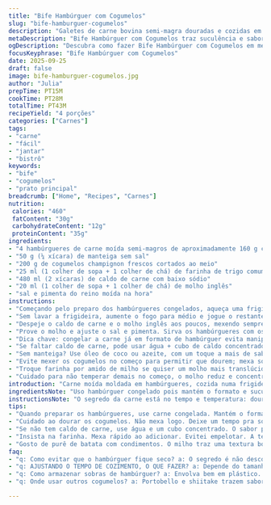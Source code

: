 ```yaml
---
title: "Bife Hambúrguer com Cogumelos"
slug: "bife-hamburguer-cogumelos"
description: "Galetes de carne bovina semi-magra douradas e cozidas em molho cremoso de cogumelos feitos com manteiga e farinha; molho engrossado com caldo de carne e um toque de molho inglês. Receita adaptada para dar mais sabor e textura, com técnicas para identificar pontos certos e sugestões simples para variações e substituições sem perder a essência."
metaDescription: "Bife Hambúrguer com Cogumelos traz suculência e sabor intenso em 45 minutos; aprenda a preparar com notas especiais."
ogDescription: "Descubra como fazer Bife Hambúrguer com Cogumelos em menos de 45 minutos; uma experiência de sabor rica e acessível."
focusKeyphrase: "Bife Hambúrguer com Cogumelos"
date: 2025-09-25
draft: false
image: bife-hamburguer-cogumelos.jpg
author: "Julia"
prepTime: PT15M
cookTime: PT28M
totalTime: PT43M
recipeYield: "4 porções"
categories: ["Carnes"]
tags:
- "carne"
- "fácil"
- "jantar"
- "bistrô"
keywords:
- "bife"
- "cogumelos"
- "prato principal"
breadcrumb: ["Home", "Recipes", "Carnes"]
nutrition: 
 calories: "460"
 fatContent: "30g"
 carbohydrateContent: "12g"
 proteinContent: "35g"
ingredients:
- "4 hambúrgueres de carne moída semi-magros de aproximadamente 160 g cada"
- "50 g (¼ xícara) de manteiga sem sal"
- "200 g de cogumelos champignon frescos cortados ao meio"
- "25 ml (1 colher de sopa + 1 colher de chá) de farinha de trigo comum"
- "480 ml (2 xícaras) de caldo de carne com baixo sódio"
- "20 ml (1 colher de sopa + 1 colher de chá) de molho inglês"
- "sal e pimenta do reino moída na hora"
instructions:
- "Começando pelo preparo dos hambúrgueres congelados, aqueça uma frigideira antiaderente grande em fogo médio-alto. Derreta cerca de metade da manteiga - escute aquele chiar gostoso quando a gordura espalha pela base da panela, sinal que está pronta. Coloque os hambúrgueres congelados, não descongele para evitar perca de suculência. Doure eles cerca de 4 minutos de um lado, até bordas ficarem opacas e douradas, depois vire com cuidado para não furar; mais 4 minutos do outro lado. Tempere com sal e pimenta. A intensidade do fogo pode variar, o segredo é controlar para formar uma crostinha dourada sem queimar. Reserve os hambúrgueres numa travessa, cubra para manter quente e não deixe a manteiga queimar no fundo da panela."
- "Sem lavar a frigideira, aumente o fogo para médio e jogue o restante da manteiga. Assim que derreter e espumar, adicione os cogumelos fatiados - aqui a textura é importante: cogumelos soltam água, mexa para evaporar esse excesso, só assim vai dourar e ganhar sabor. Deixe cerca de 6 minutos mexendo e apertando os cogumelos para que fiquem quase sequíssimos e com pontinhos dourados. Polvilhe toda a farinha espalhando e mexa vigorosamente, isso evita empelotar e a farinha cozinha ouvindo aquele barulho de pequenos estalos."
- "Despeje o caldo de carne e o molho inglês aos poucos, mexendo sempre para incorporar a farinha. A mistura começa transparente e vira um molho espesso – observo o brilho que aparece quando está na textura certa, nem ralo, nem muito grosso. Volte os hambúrgueres para a frigideira, cubra com tampa para que cozinhem por mais uns 6 minutos em fogo baixo. Esse é o momento de garantir que não fica cru por dentro mas mantendo o suco. Receita original diz 5, eu já deixei 7, depende do fogão, do tamanho dos hambúrgueres. Vamos pelos sinais: carne firme ao toque, sem estar seca – um toque com garfo para liberar líquido claro é sinal que está no ponto."
- "Prove o molho e ajuste o sal e pimenta. Sirva os hambúrgueres com os cogumelos e regue com o molho por cima. Gosto de acompanhar com purê de batata misturado com milho e manteiga aromatizada com harissa para contraste picante; se não tem harissa, pimenta vermelha em pó resolve. Outra ideia é uma salada verde simples, para balancear a untuosidade."
- "Dica chave: congelar a carne já em formato de hambúrguer evita manipulações que endurecem a carne e mantém suculência. Se só tem carne fresca, moldar e deixar na geladeira por 30 min antes de fritar ajuda a firmar."
- "Se faltar caldo de carne, pode usar água + cubo de caldo concentrado ou caldo vegetal em último caso, só não esqueça de acertar o sal ao final."
- "Sem manteiga? Use óleo de coco ou azeite, com um toque a mais de sabor, mas atenção para não queimar rápido."
- "Evite mexer os cogumelos no começo para permitir que dourem; mexa só depois de alguns minutos, essa paciência muda a textura."
- "Troque farinha por amido de milho se quiser um molho mais translúcido, dissolvendo antes em pouco líquido para evitar grumos."
- "Cuidado para não temperar demais no começo, o molho reduz e concentra, o ajuste final de sal e pimenta faz toda diferença."
introduction: "Carne moída moldada em hambúrgueres, cozida numa frigideira até formar uma crosta dourada, depois mergulhada num molho de cogumelos rico, feito com manteiga derretida e farinha de trigo para dar corpo. Molho inglês e caldo de carne equilibram o salgado e umami, aportando profundidade. Tudo isso em menos de 45 minutos, ideal pra quem quer um prato principal saboroso, comum em bistrôs franceses, mas adaptado aqui para a cozinha brasileira, usando ingredientes simples. É um exercício de técnica mais que complexidade, entender o ponto certo do dourado e da textura do cogumelo. Explico meus macetes pra garantir textura, sabor e suculência sem complicação."
ingredientsNote: "Uso hambúrguer congelado pois mantém o formato e suculência, facilita preparo rápido, mas se tiver carne fresca, modele e refrigere antes. Cogumelos champignon brancos são comuns e baratos, porém experimente portobello ou shiitake para sabor mais terroso. Manteiga acrescenta sabor e dá cor junto com o dourado da carne. A farinha é pra espessar e dar corpo ao molho ao entrar em contato com a gordura. Caldo de carne reduzido de sódio evita salgar demais; use um feito em casa para um toque gourmet ou industrial se estiver sem tempo. O molho inglês é essencial para umami e equilíbrio, substitua por molho de soja claro se precisar, mas o sabor muda totalmente. Temperos básicos: sal e pimenta; evite exagerar no começo para que o sabor concentrado da redução não fique salgado demais."
instructionsNote: "O segredo da carne está no tempo e temperatura: dourar em fogo médio-alto sem mexer para formar crosta e textura, evitando furar para preservar suco. Deixe a manteiga derreter bem e se espumar para que a chapa da frigideira esteja quente e seca antes de colocar a carne. Cogumelos precisam ser dourados lentamente, mexendo com calma depois da fase inicial para evaporar água e destacar sabor. A farinha funciona como agente espessante, mexa rápido após adicionar para evitar grumos e sabor cru de farinha. O segredo do molho perfeito está na redução após a adição de líquido: não deixe correr muito para não ficar ralo, mas não passe do ponto que fica gomoso. Sempre acerte o sabor depois do cozimento, pois a concentração pode intensificar sal e pimenta. Cuidado com a tampa no final para criar vapor que cozinha o interior sem secar a carne. Acompanhe visualmente e pelo toque até ferver, mexendo para evitar que a farinha assente no fundo e queime."
tips:
- "Quando preparar os hambúrgueres, use carne congelada. Mantém o formato e suculência. Não desfaz na frigideira. Observar a temperatura. Quente e seca."
- "Cuidado ao dourar os cogumelos. Não mexa logo. Deixe um tempo pra soltar água e começar a dourar. Depois mexa. Essa é a técnica. Essa paciência muda tudo."
- "Se não tem caldo de carne, use água e um cubo concentrado. O sabor pode variar. Ajuste o sal sempre no final. O importante é manter o equilíbrio."
- "Insista na farinha. Mexa rápido ao adicionar. Evitei empelotar. A textura do molho é tudo. Nem grosso, nem ralo. Essa técnica vem da prática e paciência."
- "Gosto de purê de batata com condimentos. O milho traz uma textura boa. É a minha escolha. Mas salada verde também é um ótimo acompanhamento. Uma excelente mistura."
faq:
- "q: Como evitar que o hambúrguer fique seco? a: O segredo é não descongelar. Frigideira quente. Dourar bem os dois lados. Com 4 minutos cada lado. Toque firme não seco."
- "q: AJUSTANDO O TEMPO DE COZIMENTO, O QUE FAZER? a: Depende do tamanho dos hambúrgueres. Em fogo baixo, 6 a 7 minutos. Toque de garfo ajuda a perceber. Suculência é fundamental."
- "q: Como armazenar sobras de hambúrguer? a: Envolva bem em plástico. Na geladeira, use em até 3 dias. Pode congelar. Deixa por 2 meses. Reaqueça com cuidado."
- "q: Onde usar outros cogumelos? a: Portobello e shiitake trazem sabores distintos. Umami a mais. Troque pulando entre receitas e técnicas. Mas sempre com atenção ao dourar."

---
```

